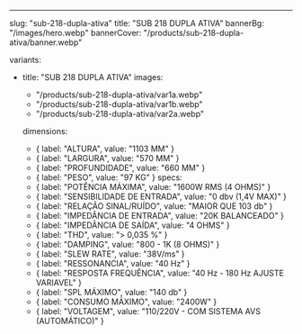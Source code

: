 ---
slug: "sub-218-dupla-ativa"
title: "SUB 218 DUPLA ATIVA"
bannerBg: "/images/hero.webp"
bannerCover: "/products/sub-218-dupla-ativa/banner.webp"

variants:
  - title: "SUB 218 DUPLA ATIVA"
    images:
      - "/products/sub-218-dupla-ativa/var1a.webp"
      - "/products/sub-218-dupla-ativa/var1b.webp"
      - "/products/sub-218-dupla-ativa/var2a.webp"

    dimensions:
      - { label: "ALTURA", value: "1103 MM" }
      - { label: "LARGURA", value: "570 MM" }
      - { label: "PROFUNDIDADE", value: "660 MM" }
      - { label: "PESO", value: "97 KG" }
    specs:
      - { label: "POTÊNCIA MÁXIMA", value: "1600W RMS (4 OHMS)" }
      - { label: "SENSIBILIDADE DE ENTRADA", value: "0 dbv (1,4V MAX)" }
      - { label: "RELAÇÃO SINAL/RUÍDO", value: "MAIOR QUE 103 db" }
      - { label: "IMPEDÂNCIA DE ENTRADA", value: "20K BALANCEADO" }
      - { label: "IMPEDÂNCIA DE SAÍDA", value: "4 OHMS" }
      - { label: "THD", value: "> 0,035 %" }
      - { label: "DAMPING", value: "800 - 1K (8 OHMS)" }
      - { label: "SLEW RATE", value: "38V/ms" }
      - { label: "RESSONANCIA", value: "40 Hz" }
      - { label: "RESPOSTA FREQUÊNCIA", value: "40 Hz - 180 Hz AJUSTE VARIAVEL" }
      - { label: "SPL MÁXIMO", value: "140 db" }
      - { label: "CONSUMO MÁXIMO", value: "2400W" }
      - { label: "VOLTAGEM", value: "110/220V - COM SISTEMA AVS (AUTOMÁTICO)" } 